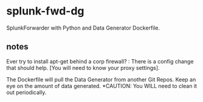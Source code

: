 # splunk-fwd-dg
SplunkForwarder with Python and Data Generator Dockerfile.

## notes
Ever try to install apt-get behind a corp firewall? : There is a config change that should help.
[You will need to know your proxy settings].

The Dockerfile will pull the Data Generator from another Git Repos.  Keep an eye on the amount
of data generated. *CAUTION: You WILL need to clean it out periodically.
